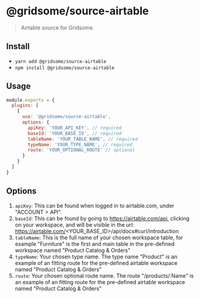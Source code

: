 # @gridsome/source-airtable

> Airtable source for Gridsome.

## Install
- `yarn add @gridsome/source-airtable`
- `npm install @gridsome/source-airtable`

## Usage

```js
module.exports = {
  plugins: [
    {
      use: '@gridsome/source-airtable',
      options: {
        apiKey: 'YOUR_API_KEY', // required
        baseId: 'YOUR_BASE_ID', // required
        tableName: 'YOUR_TABLE_NAME', // required
        typeName: 'YOUR_TYPE_NAME', // required
        route: 'YOUR_OPTIONAL_ROUTE' // optional
      }
    }
  ]
}
```

## Options

1. `apiKey`: This can be found when logged in to airtable.com, under "ACCOUNT > API".
1. `baseId`: This can be found by going to https://airtable.com/api, clicking on your workspace, and will be visible in the url: https://airtable.com/<YOUR_BASE_ID>/api/docs#curl/introduction
1. `tableName`: This is the full name of your chosen workspace table, for example "Furniture" is the first and main table in the pre-defined workspace named "Product Catalog & Orders"
1. `typeName`: Your chosen type name. The type name "Product" is an example of an fitting route for the pre-defined airtable workspace named "Product Catalog & Orders"
1. `route`: Your chosen optional route name. The route "/products/:Name" is an example of an fitting route for the pre-defined airtable workspace named "Product Catalog & Orders"
